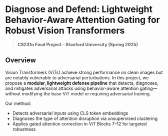 # Diagnose and Defend: Lightweight Behavior-Aware Attention Gating for Robust Vision Transformers

> **CS231n Final Project – Stanford University (Spring 2025)** 

## Overview

Vision Transformers (ViTs) achieve strong performance on clean images but are notably vulnerable to adversarial perturbations. In this project, we propose a **modular, lightweight defense pipeline** that detects, diagnoses, and mitigates adversarial attacks using behavior-aware attention gating—without modifying the base ViT model or requiring adversarial training.

Our method:
- Detects adversarial inputs using CLS token embeddings
- Diagnoses the type of attention disruption via unsupervised clustering
- Applies gated attention correction in ViT Blocks 7–12 for targeted robustness
